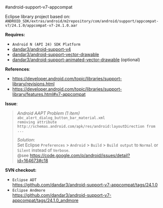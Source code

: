 #android-support-v7-appcompat

Eclipse library project based on:<br/>
`ANDROID_SDK/extras/android/m2repository/com/android/support/appcompat-v7/24.1.0/appcompat-v7-24.1.0.aar`

**Requires:**<br/>
- `Android N (API 24) SDK Platform`
- [dandar3/android-support-v4](https://github.com/dandar3/android-support-v4)
- [dandar3/android-support-vector-drawable](https://github.com/dandar3/android-support-vector-drawable)
- [dandar3/android-support-animated-vector-drawable](https://github.com/dandar3/android-support-animated-vector-drawable) (optional)

**References**:
- https://developer.android.com/topic/libraries/support-library/revisions.html
- https://developer.android.com/topic/libraries/support-library/features.html#v7-appcompat

**Issue**:<br/>
 > _Android AAPT Problem (1 item)_<br/>
 > `abc_alert_dialog_button_bar_material.xml` <br/>
 > `removing attribute http://schemas.android.com/apk/res/android:layoutDirection from ...`<br/>
 >
 > _Solution_:<br/>
 > Set Eclipse `Preferences` > `Android` > `Build` > `Build output` to `Normal` or `Silent` instead of `Verbose`.<br/>
 > @see https://code.google.com/p/android/issues/detail?id=164673#c18

**SVN checkout:**<br/>
- `Eclipse ADT`<br/>
  https://github.com/dandar3/android-support-v7-appcompat/tags/24.1.0
- `Eclipse Andmore`<br/>
  https://github.com/dandar3/android-support-v7-appcompat/tags/24.1.0_andmore
